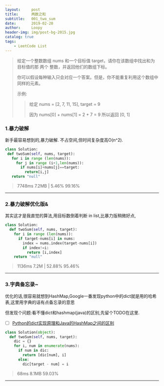 ```yaml
---
layout:     post       
title:      两数之和
subtitle:   001_two_sum
date:       2019-02-20           
author:     Loopy                
header-img: img/post-bg-2015.jpg
catalog: true                    
tags:                            
    - LeetCode List
---
```


>给定一个整数数组 nums 和一个目标值 target，请你在该数组中找出和为目标值的那 两个 整数，并返回他们的数组下标。
>
>你可以假设每种输入只会对应一个答案。但是，你不能重复利用这个数组中同样的元素。
>
>示例:
>
>>给定 nums = [2, 7, 11, 15], target = 9
>>
>>因为 nums[0] + nums[1] = 2 + 7 = 9 所以返回 [0, 1]


### 1.暴力破解
 新手最容易想到的,暴力破解. 不占空间,但时间复杂度高O(n^2).

 ```python
class Solution:
  def twoSum(self, nums, target):
    for i in range (len(nums)):
      for j in range (i+1,len(nums)):
        if nums[i]+nums[j]==target:
          return[i,j]
    return "null"
```
> 7748ms 7.2MB | 5.46% 99.16%

---
### 2.暴力破解优化版&
其实这才是我直觉的算法,用目标数倒着判断 in list,比暴力版稍微好点,
```python
class Solution:
  def twoSum(self, nums, target):
    for i in range (len(nums)):
      if target-nums[i] in nums:
        index = nums.index(target-nums[i])
        if index!=i:
          return [i,index]
    return "null"
```
>1136ms 7.2M | 52.88% 95.46%

---
### 3.字典备忘录~
优化的话,很容易就想到HashMap,Google一番发现python中的dict就是用的哈希表,这里用字典的话有点备忘录的意思

但发现个问题:看不懂dict和hashmap(java)的区别,先留个TODO在这里.
- [ ] [Python的dict实现原理和Java的HashMap之间的区别](https://zhuanlan.zhihu.com/p/33496977)

```python
class Solution(object):
  def twoSum(self, nums, target):
    dic = {}
    for i, num in enumerate(nums):
      if num in dic:
        return [dic[num], i]
      else:
        dic[target - num] = i
```
> 68ms 8.1MB 59.03%

---
